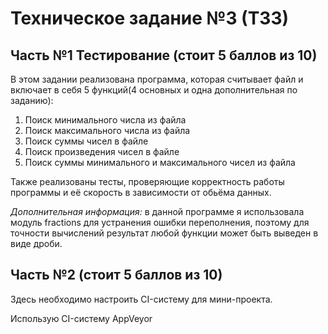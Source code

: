 # Техническое задание №3 (ТЗ3)
## Часть №1 Тестирование (стоит 5 баллов из 10)
В этом задании реализована программа, которая считывает файл и включает в себя 5 функций(4 основных и одна дополнительная по заданию):
1. Поиск минимального числа из файла
2. Поиск максимального числа из файла
3. Поиск суммы чисел в файле
4. Поиск произведения чисел в файле
5. Поиск суммы минимального и максимального чисел из файла

Также реализованы тесты, проверяющие корректность работы программы и её скорость в зависимости от обьёма данных.

*Дополнительная информация:*
в данной программе я использовала модуль fractions для устранения ошибки переполнения, поэтому для точности вычислений результат любой функции может быть выведен в виде дроби.
## Часть №2 (стоит 5 баллов из 10)
Здесь необходимо настроить CI-систему для мини-проекта.

Использую CI-систему  AppVeyor
